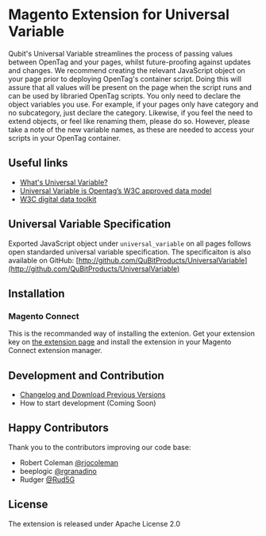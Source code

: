 # Magento Extension for Universal Variable

Qubit's Universal Variable streamlines the process of passing values between OpenTag and your pages, whilst future-proofing against updates and changes. We recommend creating the relevant JavaScript object on your page prior to deploying OpenTag's container script. Doing this will assure that all values will be present on the page when the script runs and can be used by libraried OpenTag scripts. You only need to declare the object variables you use. For example, if your pages only have category and no subcategory, just declare the category. Likewise, if you feel the need to extend objects, or feel like renaming them, please do so. However, please take a note of the new variable names, as these are needed to access your scripts in your OpenTag container.

## Useful links

 * [What's Universal Variable?](http://tools.qubitproducts.com/uv/developers/) 
 * [Universal Variable is Opentag’s W3C approved data model](http://www.qubitproducts.com/tag-management/data-model)
 * [W3C digital data toolkit](http://www.w3cdigitaldatatoolkit.com/)
 

## Universal Variable Specification
Exported JavaScript object under `universal_variable` on all pages follows open standarded universal variable specification. The specificaiton is also available on GitHub:
[http://github.com/QuBitProducts/UniversalVariable](http://github.com/QuBitProducts/UniversalVariable)

## Installation

### Magento Connect

This is the recommanded way of installing the extenion. Get your extension key on [the extension page](http://www.magentocommerce.com/magento-connect/catalog/product/view/id/13932/s/qubit-universal-variable-9450/) and install the extension in your Magento Connect extension manager.

## Development and Contribution

 * [Changelog and Download Previous Versions](https://github.com/QubitProducts/UniversalVariable-Magento-Extension/blob/master/CHANGELOG.md)
 * How to start development (Coming Soon)

## Happy Contributors

Thank you to the contributors improving our code base:

* Robert Coleman [@rjocoleman](https://github.com/rjocoleman)
* beeplogic [@rgranadino](https://github.com/rgranadino)
* Rudger [@Rud5G](https://github.com/Rud5G)

## License

The extension is released under Apache License 2.0
